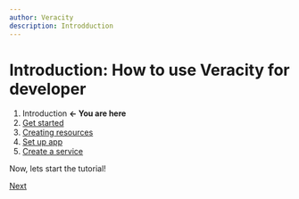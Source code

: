 ```yaml
---
author: Veracity 
description: Introdduction
---
```


# Introduction: How to use Veracity for developer

1. Introduction **<- You are here**
2. [Get started](GettingStarted.md)
3. [Creating resources](CreatingResources.md)
4. [Set up app](SetUpApp.md)
5. [Create a service](CreateService.md)

Now, lets start the tutorial!

[Next](GettingStarted.md)